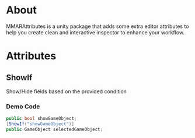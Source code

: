 # About

MMARAttributes is a unity package that adds some extra editor attributes to help you create clean and interactive inspector to enhance your workflow.

# Attributes

## ShowIf

Show/Hide fields based on the provided condition

### Demo Code

```csharp
public bool showGameObject;
[ShowIf("showGameObject")]
public GameObject selectedGameObject;
```


